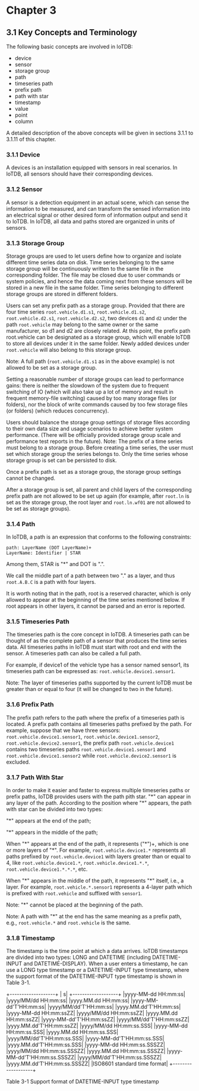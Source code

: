 # Chapter 3
## 3.1 Key Concepts and Terminology
The following basic concepts are involved in IoTDB:
* device
* sensor
* storage group
* path
* timeseries path
* prefix path
* path with star
* timestamp
* value
* point
* column

A detailed description of the above concepts will be given in sections 3.1.1 to 3.1.11 of this chapter.

### 3.1.1 Device
A devices is an installation equipped with sensors in real scenarios. In IoTDB, all sensors should have their corresponding devices.

### 3.1.2 Sensor
A sensor is a detection equipment in an actual scene, which can sense the information to be measured, and can transform the sensed information into an electrical signal or other desired form of information output and send it to IoTDB. In IoTDB, all data and paths stored are organized in units of sensors.

### 3.1.3 Storage Group
Storage groups are used to let users define how to organize and isolate different time series data on disk. Time series belonging to the same storage group will be continuously written to the same file in the corresponding folder. The file may be closed due to user commands or system policies, and hence the data coming next from these sensors will be stored in a new file in the same folder. Time series belonging to different storage groups are stored in different folders.

Users can set any prefix path as a storage group. Provided that there are four time series `root.vehicle.d1.s1`, `root.vehicle.d1.s2`, `root.vehicle.d2.s1`, `root.vehicle.d2.s2`, two devices `d1` and `d2` under the path `root.vehicle` may belong to the same owner or the same manufacturer, so d1 and d2 are closely related. At this point, the prefix path root.vehicle can be designated as a storage group, which will enable IoTDB to store all devices under it in the same folder. Newly added devices under `root.vehicle` will also belong to this storage group.

Note: A full path (`root.vehicle.d1.s1` as in the above example) is not allowed to be set as a storage group.

Setting a reasonable number of storage groups can lead to performance gains: there is neither the slowdown of the system due to frequent switching of IO (which will also take up a lot of memory and result in frequent memory-file switching) caused by too many storage files (or folders), nor the block of write commands caused by too few storage files (or folders) (which reduces concurrency).

Users should balance the storage group settings of storage files according to their own data size and usage scenarios to achieve better system performance. (There will be officially provided storage group scale and performance test reports in the future).
Note: The prefix of a time series must belong to a storage group. Before creating a time series, the user must set which storage group the series belongs to. Only the time series whose storage group is set can be persisted to disk.

Once a prefix path is set as a storage group, the storage group settings cannot be changed.

After a storage group is set, all parent and child layers of the corresponding prefix path are not allowed to be set up again (for example, after `root.ln` is set as the storage group, the root layer and `root.ln.wf01` are not allowed to be set as storage groups).

### 3.1.4 Path
In IoTDB, a path is an expression that conforms to the following constraints:
```
path: LayerName (DOT LayerName)+
LayerName: Identifier | STAR
```
Among them, STAR is "*" and DOT is ".".

We call the middle part of a path between two "." as a layer, and thus `root.A.B.C` is a path with four layers. 

It is worth noting that in the path, root is a reserved character, which is only allowed to appear at the beginning of the time series mentioned below. If root appears in other layers, it cannot be parsed and an error is reported.

### 3.1.5 Timeseries Path
The timeseries path is the core concept in IoTDB. A timeseries path can be thought of as the complete path of a sensor that produces the time series data. All timeseries paths in IoTDB must start with root and end with the sensor. A timeseries path can also be called a full path.

For example, if device1 of the vehicle type has a sensor named sensor1, its timeseries path can be expressed as: `root.vehicle.device1.sensor1`.

Note: The layer of timeseries paths supported by the current IoTDB must be greater than or equal to four (it will be changed to two in the future).

### 3.1.6 Prefix Path
The prefix path refers to the path where the prefix of a timeseries path is located. A prefix path contains all timeseries paths prefixed by the path. For example, suppose that we have three sensors: `root.vehicle.device1.sensor1`, `root.vehicle.device1.sensor2`, `root.vehicle.device2.sensor1`, the prefix path `root.vehicle.device1` contains two timeseries paths `root.vehicle.device1.sensor1` and `root.vehicle.device1.sensor2` while `root.vehicle.device2.sensor1` is excluded.

### 3.1.7 Path With Star
In order to make it easier and faster to express multiple timeseries paths or prefix paths, IoTDB provides users with the path pith star. "\*" can appear in any layer of the path. According to the position where "\*" appears, the path with star can be divided into two types:

"\*" appears at the end of the path;

"\*" appears in the middle of the path;

When "\*" appears at the end of the path, it represents ("\*")+, which is one or more layers of "\*". For example, `root.vehicle.device1.*` represents all paths prefixed by `root.vehicle.device1` with layers greater than or equal to 4, like `root.vehicle.device1.*`, `root.vehicle.device1.*.*`, `root.vehicle.device1.*.*.*`, etc.

When "\*" appears in the middle of the path, it represents "\*" itself, i.e., a layer. For example, `root.vehicle.*.sensor1` represents a 4-layer path which is prefixed with `root.vehicle` and suffixed with `sensor1`.   

Note: "\*" cannot be placed at the beginning of the path.

Note: A path with "\*" at the end has the same meaning as a prefix path, e.g., `root.vehicle.*` and `root.vehicle` is the same.

### 3.1.8 Timestamp
The timestamp is the time point at which a data arrives. IoTDB timestamps are divided into two types: LONG and DATETIME (including DATETIME-INPUT and DATETIME-DISPLAY). When a user enters a timestamp, he can use a LONG type timestamp or a DATETIME-INPUT type timestamp, where the support format of the DATETIME-INPUT type timestamp is shown in Table 3-1.

+-------------------+
|                   s|
+-------------------+
|yyyy-MM-dd HH:mm:ss|
|yyyy/MM/dd HH:mm:ss|
|yyyy.MM.dd HH:mm:ss|
|yyyy-MM-dd'T'HH:mm:ss|
|yyyy/MM/dd'T'HH:mm:ss|
|yyyy.MM.dd'T'HH:mm:ss|
|yyyy-MM-dd HH:mm:ssZZ|
|yyyy/MM/dd HH:mm:ssZZ|
|yyyy.MM.dd HH:mm:ssZZ|
|yyyy-MM-dd'T'HH:mm:ssZZ|
|yyyy/MM/dd'T'HH:mm:ssZZ|
|yyyy.MM.dd'T'HH:mm:ssZZ|
|yyyy/MM/dd HH:mm:ss.SSS|
|yyyy-MM-dd HH:mm:ss.SSS|
|yyyy.MM.dd HH:mm:ss.SSS|
|yyyy/MM/dd'T'HH:mm:ss.SSS|
|yyyy-MM-dd'T'HH:mm:ss.SSS|
|yyyy.MM.dd'T'HH:mm:ss.SSS|
|yyyy-MM-dd HH:mm:ss.SSSZZ|
|yyyy/MM/dd HH:mm:ss.SSSZZ|
|yyyy.MM.dd HH:mm:ss.SSSZZ|
|yyyy-MM-dd'T'HH:mm:ss.SSSZZ|
|yyyy/MM/dd'T'HH:mm:ss.SSSZZ|
|yyyy.MM.dd'T'HH:mm:ss.SSSZZ|
|ISO8601 standard time format|
+-------------------+

Table 3-1 Support format of DATETIME-INPUT type timestamp




